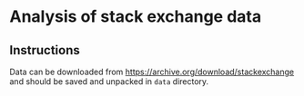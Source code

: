 # Analysis of stack exchange data

## Instructions
Data can be downloaded from https://archive.org/download/stackexchange and should be saved and unpacked in `data` directory.
